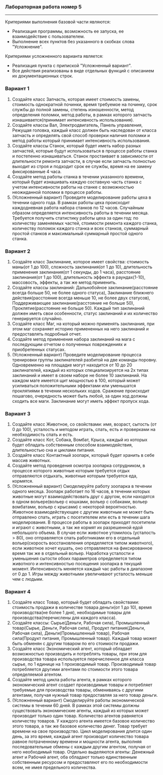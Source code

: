 ### Лабораторная работа номер 5
----------------------------------


Критериями выполнения базовой части являются:
- Реализация программы, возможность ее запуска, ее взаимодействие с пользователем.
- Выполнение всех пунктов без указанного в скобках слова "Усложнение".

Критериями усложненного варианта является:
- Реализация пункта с припиской "Усложненный вариант".
- Все действия реализованы в виде отдельных функций с описанием их документационных строк.


### Вариант 1
1) Создайте класс Запчасть, которая имеет стоимость замены, стоимость однократной починки, время требуемое на починку, срок службы до полной замены, степень изношенности, метод определения поломки, метод работы, в рамках которого запчасть изнашивается(принимает интенсивность использования).
2) Создайте классы Вал, Электродвигатель, Панель управления, Режущая головка, каждый класс должен быть наследован от класса запчасть и определять свой способ проверки наличия поломки и метод работы который принимает интенсивность использования.
3) Создайте классы Станок, который будет иметь набор разных запчастей, которые будут использоваться в процессе работы станка и постепенно изнашиваться. Станок простаивает в зависимости от длительности ремонта запчасти, в случае если запчасть полностью выходит из строя и подходит срок ее службы, время на ее замену фиксированные 4 часа.
4) Создайте метод работы станка в течении указанного времени, который будет изнашивать каждую составную часть станка с учетом интенсивности работы на станке с возможностью неожиданной поломки в процессе работы. 
1) (Усложненный вариант) Проведите моделирование работы цеха в течении одного года. В рамках работы цеха происходит каждодневная работа набора станков по 12 часов. Случайным образом определяется интенсивность работы в течении месяца. Требуется получить статистику работы цеха за один год: по количеству заменяемых частей, стоимости ремонта каждого станка, количеству поломок каждого станка и всех станков, суммарный простой станков и максимальный суммарный простой одного станка.


### Вариант 2
1) Создайте класс Заклинание, которое имеет свойства: стоимость маны(от 1 до 100), сложность заклинания(от 1 до 10), длительность применения заклинания(от 1 секунды, до 1 часа), расстояние заклинания(от 1 до 100), длительность эффекта в раундах(1-10), массовость, эффекты, а так же метод применить.
2) Создайте классы заклинаний: Дальнобойное заклинание(расстояние всегда больше 50, не более одного статуса), Заклинание ближнего действия(расстояние всегда меньше 10, не более двух статусов), Поддерживающее заклинание(расстояние не больше 50), Проклятие(расстояние не больше 50). Каждый тип заклинаний должен иметь свои особенности, статус заклинаний и их количество генерируется случайно.
3) Создайте класс Маг, на который можно применять заклинания, при этом маг сохраняет историю примененных на него заклинаний и предоставлять подробный отчет.
4) Создайте метод применения набора заклинаний на мага с последующим отчетом о полученных повреждениях и приобретенных статусах.
5) (Усложненный вариант) Проведите моделирование процесса тренировки группы заклинателей разбитой на две команды поровну. Одновременно на площадке могут находится от 10 до 20 заклинателей, каждый из которых специализируется на 2х типах заклинаний и имеет в своем наборе не более 10 заклинаний. На каждом маге имеется щит мощностью в 100, который может усиливаться положительными эффектами или уменьшатся проклятиями в течении нескольких ходов. Сражение происходит пошагово, очередность может быть любой, за один ход должны сходить все маги. Заклинание могут иметь эффект пропуск хода.


### Вариант 3
1) Создайте класс Животное, со свойствами: имя, возраст, сытость (от 0 до 100), усталость и методом играть, спать, есть и проверками на необходимость спать и есть.
2) Создайте класс Кот, Собака, Вомбат, Крыса, каждый из которых будет обладать собственным способом взаимодействия, длительностью сна и циклами питания.
3) Создайте класс Контактный зоопарк, который будет хранить в себе массив животных.
4) Создайте метод проведения осмотра зоопарка сотрудником, в процессе которого животные которым требуется отдых отправляются отдыхать, животные которым требуется еда, кормятся.
5) (Усложненный вариант) Смоделируйте работу зоопарка в течении одного месяца. Зоопарк работает по 16 часов, в течении которых животные могут взаимодействовать друг с другом, если находятся в одном вольере(вольер с кошками, вольер с собаками, вольер вомбатами, вольер с крысами) с некоторой вероятностью. Животное взаимодействующее с другим животным не может быть отправлено спать, играть с посетителем или есть в течении шага моделирования. В процессе работы в зоопарк приходят посетители и играют с животными, а так же кормят их разрешенной едой небольшого объема. В случае если животное утомилось (усталость > 80), оно отправляется спать работниками его в отдельный вольер(скорость восстановления определяется типом животного), если животное хочет кушать, оно отправляется на фиксированное время так же в отдельный вольер. Наработка усталости и уменьшения сытости обоих параметров определяется типом животного и интенсивностью посещения зоопарка в текущий момент. Интенсивность меняется каждый час работы в диапазоне от 0 до 1. Игры между животными увеличивают усталость меньше чем с людьми.



### Вариант 4
1) Создайте класс Товар, который будет обладать свойствами: стоимость продажи в количестве товара деньги(от 1 до 10), время производства(не более 1 дня), необходимые товары для производства(перечислены для каждого класса).
2) Создайте классы: Сырье(Деньги, Рабочая сила), Промышленный товар(Сырье, Деньги, Рабочая сила), Продукт питания(Деньги, Рабочая сила), Деньги(Промышленный товар), Рабочая сила(Продукт питания, Промышленный товар). Каждый товар может быть обменян с другим товаром по его стоимости продажи.
3) Создайте класс Экономический агент, который обладает возможностью производить и потреблять товары, при этом для производства товара используется перечисленное для класса сырье, по 1 единице на 1 производимый товар. Производимый товар потребляется другими агентами по стоимости этого товара определяемой агентом. 
4) Создайте метод цикла работы агента, в рамках которого экономический агент создает производимые товары и потребляет требуемые для производства товары, обмениваясь с другими агентами, получая нужный товар предоставляя за него товар деньги.
5) (Усложненный вариант) Смоделируйте работы экономической системы в течении 60 дней. В рамках этой системы должны существовать экономические агенты, каждый из которых может производит только один товар. Количество агентов равняется количеству товаров. У каждого агента имеется базовое количество этого товара, а так же базовое количество денег. Товар требует времени на свое производство. Цикл моделирования длится один день, за это время, каждый агент производит количество товара равное потраченному времени и мощности агента, выполняя последовательные обмены с каждым другим агентом, получая от него необходимый товар. Отдельно выделяются агенты: Денежный агент и Рабочий агент, оба обладают только единственным собственным ресурсом и предоставляют его по необходимости всем, не имея предельного количества.
